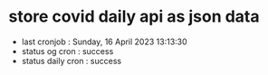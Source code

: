 # store covid daily api as json data

- last cronjob : Sunday, 16 April 2023 13:13:30
- status og cron : success
- status daily cron : success
      
      